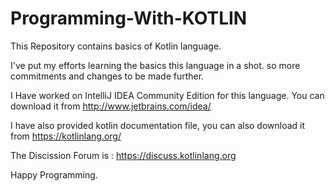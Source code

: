 # Programming-With-KOTLIN

This Repository contains basics of Kotlin language.

I've put my efforts learning the basics this language in a shot.
so more commitments and changes to be made further.

I Have worked on IntelliJ IDEA Community Edition for this language.
You can download it from http://www.jetbrains.com/idea/

I have also provided kotlin documentation file, you can also download it from https://kotlinlang.org/

The Discission Forum is : https://discuss.kotlinlang.org

Happy Programming.
